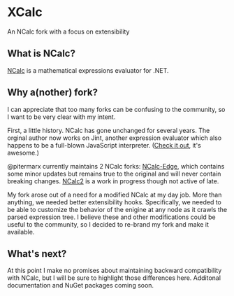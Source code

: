 # XCalc
An NCalc fork with a focus on extensibility

## What is NCalc?
[NCalc](https://ncalc.codeplex.com/) is a mathematical expressions evaluator for .NET.

## Why a(nother) fork?
I can appreciate that too many forks can be confusing to the community, so I want to be very clear with my intent.

First, a little history. NCalc has gone unchanged for several years. The orginal author now works on Jint, another expression evaluator
which also happens to be a full-blown JavaScript interpreter. ([Check it out](https://github.com/sebastienros/jint), it's awesome.)

@pitermarx currently maintains 2 NCalc forks: [NCalc-Edge](https://github.com/pitermarx/NCalc-Edge), which contains some minor updates 
but remains true to the original and will never contain breaking changes. [NCalc2](https://github.com/pitermarx/NCalc2) is a work in 
progress though not active of late.

My fork arose out of a need for a modified NCalc at my day job. More than anything, we needed better extensibility hooks. Specifically,
we needed to be able to customize the behavior of the enigine at any node as it crawls the parsed expression tree. I believe these
and other modifications could be useful to the community, so I decided to re-brand my fork and make it available.

## What's next?
At this point I make no promises about maintaining backward compatibility with NCalc, but I will be sure to highlight those differences
here. Additonal documentation and NuGet packages coming soon.

